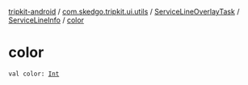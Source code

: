 [tripkit-android](../../../index.md) / [com.skedgo.tripkit.ui.utils](../../index.md) / [ServiceLineOverlayTask](../index.md) / [ServiceLineInfo](index.md) / [color](./color.md)

# color

`val color: `[`Int`](https://kotlinlang.org/api/latest/jvm/stdlib/kotlin/-int/index.html)